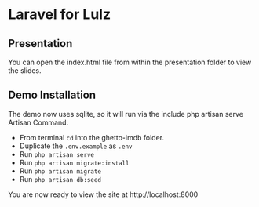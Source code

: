 # Laravel for Lulz

## Presentation

You can open the index.html file from within the presentation folder to view the slides.

## Demo Installation

The demo now uses sqlite, so it will run via the include php artisan serve Artisan Command.

* From terminal `cd` into the ghetto-imdb folder.
* Duplicate the `.env.example` as `.env`
* Run `php artisan serve`
* Run `php artisan migrate:install`
* Run `php artisan migrate`
* Run `php artisan db:seed`

You are now ready to view the site at http://localhost:8000